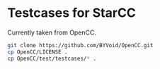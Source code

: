 # Testcases for StarCC

Currently taken from OpenCC.

```sh
git clone https://github.com/BYVoid/OpenCC.git
cp OpenCC/LICENSE .
cp OpenCC/test/testcases/* .
```
